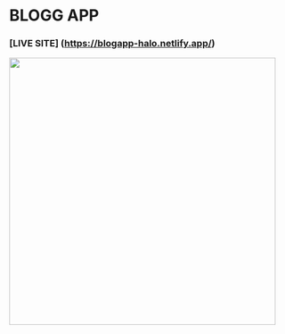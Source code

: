 # BLOGG APP
### [LIVE SITE] (https://blogapp-halo.netlify.app/)
<img  src="https://media.giphy.com/media/lfLgCe3Nuyo3LDoULN/giphy.gif" width="478" height="480"/>
 
 
